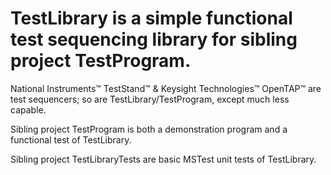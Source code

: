 # TestLibrary is a simple functional test sequencing library for sibling project TestProgram.
  National Instruments™ TestStand™ & Keysight Technologies™ OpenTAP™ are test sequencers; so are TestLibrary/TestProgram, except much less capable.
  
  Sibling project TestProgram is both a demonstration program and a functional test of TestLibrary.
  
  Sibling project TestLibraryTests are basic MSTest unit tests of TestLibrary.
